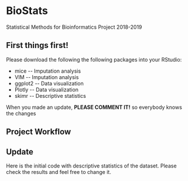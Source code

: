 # BioStats
Statistical Methods for Bioinformatics Project 2018-2019

## First things first!
Please download the following the following packages into your RStudio:
- mice -- Imputation analysis
- VIM -- Imputation analysis
- ggplot2 -- Data visualization
- Plotly -- Data visualization
- skimr -- Descriptive statistics

When you made an update, **PLEASE COMMENT IT!** so everybody knows the changes

## Project Workflow


## Update
Here is the initial code with descriptive statistics of the dataset. Please check the results and feel free to change
it.
